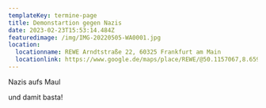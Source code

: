 ```yaml
---
templateKey: termine-page
title: Demonstartion gegen Nazis
date: 2023-02-23T15:53:14.484Z
featuredimage: /img/IMG-20220505-WA0001.jpg
location:
  locationname: REWE Arndtstraße 22, 60325 Frankfurt am Main
  locationlink: https://www.google.de/maps/place/REWE/@50.1157067,8.6599508,19.83z/data=!4m5!3m4!1s0x47bd0951a9a80ba3:0x7e1f805df9c9c4ee!8m2!3d50.1156919!4d8.6598403
---
```

Nazis aufs Maul

[](https://duckduckgo.com/?q=bockenheimer+warte&t=ffab&ia=web&iaxm=maps&iai=10328770694044128329)und damit basta!